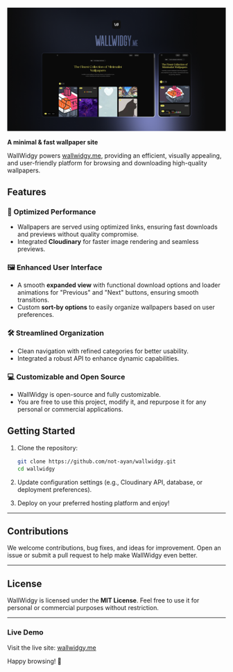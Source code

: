 ![Banner](./thumb.png)  

**A minimal & fast wallpaper site**  

WallWidgy powers [wallwidgy.me](https://wallwidgy.me), providing an efficient, visually appealing, and user-friendly platform for browsing and downloading high-quality wallpapers.  

## Features  

### 🚀 Optimized Performance  
- Wallpapers are served using optimized links, ensuring fast downloads and previews without quality compromise.  
- Integrated **Cloudinary** for faster image rendering and seamless previews.  

### 🖼️ Enhanced User Interface  
- A smooth **expanded view** with functional download options and loader animations for "Previous" and "Next" buttons, ensuring smooth transitions.  
- Custom **sort-by options** to easily organize wallpapers based on user preferences.  

### 🛠️ Streamlined Organization  
- Clean navigation with refined categories for better usability.  
- Integrated a robust API to enhance dynamic capabilities.  

### 💻 Customizable and Open Source  
- WallWidgy is open-source and fully customizable.  
- You are free to use this project, modify it, and repurpose it for any personal or commercial applications.  


## Getting Started  

1. Clone the repository:  
   ```bash
   git clone https://github.com/not-ayan/wallwidgy.git
   cd wallwidgy
   ```  

2. Update configuration settings (e.g., Cloudinary API, database, or deployment preferences).  

3. Deploy on your preferred hosting platform and enjoy!  

---

## Contributions  

We welcome contributions, bug fixes, and ideas for improvement. Open an issue or submit a pull request to help make WallWidgy even better.  

---

## License  

WallWidgy is licensed under the **MIT License**. Feel free to use it for personal or commercial purposes without restriction.  

---

### Live Demo  

Visit the live site: [wallwidgy.me](https://wallwidgy.me)  

Happy browsing! 🌟  

